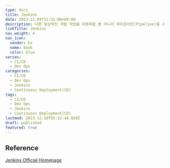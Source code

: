 ```yaml
---
type: docs
title: Jenkins
date: 2023-11-04T12:52:00+09:00
description: 다른 일상적인 개발 작업을 자동화할 뿐 아니라 파이프라인(Pipeline)을 사용해 거의 모든 언어의 조합과 소스코드 리포지토리에 대한 지속적인 통합과 지속적인 전달 환경을 구축하기 위한 간단한 방법을 제공
linkTitle: Jenkins
nav_weight: 4
nav_icon:
  vendor: bs
  name: book
  color: blue
series:
  - CI/CD
  - Dev Ops
categories:
  - CI/CD
  - Dev Ops
  - Jenkins
  - Continuous Deployment(CD)
tags:
  - CI/CD
  - Dev Ops
  - Jenkins
  - Continuous Deployment(CD)
lastmod: 2023-12-10T03:12:44.820Z
draft: published
featured: true
---
```


## Reference

[Jenkins Official Homepage](https://www.jenkins.io/)
